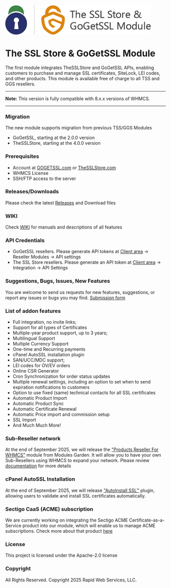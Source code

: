 ![logo-horizontal-457x92_powered](https://github.com/gogetssl/tss-ggs-module/blob/main/tss-ggs-logo-git.png)
# The SSL Store & GoGetSSL Module
The first module integrates TheSSLStore and GoGetSSL APIs, enabling customers to purchase and manage SSL certificates, SiteLock, LEI codes, and other products. This module is available free of charge to all TSS and GGS resellers.

***
**Note:** This version is fully compatible with 8.x.x versions of WHMCS.
***

### Migration
The new module supports migration from previous TSS/GGS Modules
- GoGetSSL, starting at the 2.0.0 version
- TheSSLStore, starting at the 4.0.0 version

### Prerequisites
- Account at [GOGETSSL.com](https://www.gogetssl.com) or [TheSSLStore.com](https://www.thesslstore.com)
- WHMCS License
- SSH/FTP access to the server

### Releases/Downloads
Please check the latest [Releases](https://github.com/gogetssl/tss-ggs-module/releases) and Download files 

### WIKI
Check [WIKI](https://github.com/gogetssl/tss-ggs-module/wiki) for manuals and descriptions of all features

### API Credentials
- GoGetSSL resellers. Please generate API tokens at [Client area](https://my.gogetssl.com) -> Reseller Modules -> API settings
- The SSL Store resellers. Please generate an API token at [Client area](https://www.thesslstore.com) -> Integration -> API Settings

### Suggestions, Bugs, Issues, New Features
You are welcome to send us requests for new features, suggestions, or report any issues or bugs you may find.
[Submission form](https://github.com/gogetssl/tss-ggs-module/issues/new)

### List of addon features
- Full integration, no invite links;
- Support for all types of Certificates
- Multiple-year product support, up to 3 years;
- Multilingual Support
- Multiple Currency Support
- One-time and Recurring payments
- cPanel AutoSSL installation plugin
- SAN/UCC/MDC support;
- LEI codes for OV/EV orders
- Online CSR Generator
- Cron Synchronization for order status updates
- Multiple renewal settings, including an option to set when to send expiration notifications to customers
- Option to use fixed (same) technical contacts for all SSL certificates
- Automatic Product Import
- Automatic Product Sync
- Automatic Certificate Renewal
- Automatic Price import and commission setup
- SSL Import
- And Much Much More!

### Sub-Reseller network
At the end of September 2025, we will release the ["Products Reseller For WHMCS"](https://www.modulesgarden.com/products/whmcs/products-reseller#features) module from Modules Garden. It will allow you to have your own Sub-Resellers using WHMCS to expand your network. Please review [documentation](https://github.com/gogetssl/tss-ggs-module/wiki/Products-Reseller) for more details

### cPanel AutoSSL Installation 
At the end of September 2025, we will release ["AutoInstall SSL™](https://github.com/gogetssl/tss-ggs-module/wiki/AutoInstall-SSL%E2%84%A2) plugin, allowing users to validate and install SSL certificates automatically. 

### Sectigo CaaS (ACME) subscription
We are currently working on integrating the Sectigo ACME Certificate-as-a-Service product into our module, which will enable us to manage ACME subscriptions. Check more about that product [here](https://www.gogetssl.com/sectigo/acme-caas/)

### License
This project is licensed under the Apache-2.0 license

### Copyright
All Rights Reserved. Copyright 2025 Rapid Web Services, LLC.

